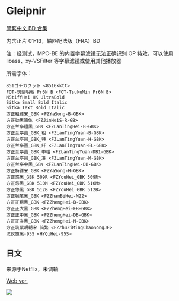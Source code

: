 # Gleipnir

[简繁中文 BD 合集](https://github.com/Nekomoekissaten-SUB/Nekomoekissaten-Storage/releases/download/subtitle_pkg/Gleipnir_BD_zho.7z)

内含正片 01-13，轴匹配法版（FRA）BD

注：经测试，MPC-BE 的内置字幕滤镜无法正确识别 OP 特效，可以使用 libass、xy-VSFilter 等字幕滤镜或使用其他播放器

所需字体：
```
851ゴチカクット <851Gkktt>
FOT-筑紫明朝 Pr6N B <FOT-TsukuMin Pr6N B>
MStiffHei HK UltraBold
Sitka Small Bold Italic
Sitka Text Bold Italic
方正粗雅宋_GBK <FZYaSong-B-GBK>
方正劲黑简体 <FZJinHeiS-R-GB>
方正兰亭粗黑_GBK <FZLanTingHei-B-GBK>
方正兰亭圆_GBK_粗 <FZLanTingYuan-B-GBK>
方正兰亭圆_GBK_特 <FZLanTingYuan-H-GBK>
方正兰亭圆_GBK_纤 <FZLanTingYuan-EL-GBK>
方正兰亭圆_GBK_中粗 <FZLanTingYuan-DB1-GBK>
方正兰亭圆_GBK_准 <FZLanTingYuan-M-GBK>
方正兰亭中黑_GBK <FZLanTingHei-DB-GBK>
方正特雅宋_GBK <FZYaSong-H-GBK>
方正悠黑_GBK 509R <FZYouHei_GBK 509R>
方正悠黑_GBK 510M <FZYouHei_GBK 510M>
方正悠黑_GBK 512B <FZYouHei_GBK 512B>
方正毡笔黑_GBK <FZZhanBiHei-M22>
方正正粗黑_GBK <FZZhengHei-B-GBK>
方正正大黑_GBK <FZZhengHei-EB-GBK>
方正正中黑_GBK <FZZhengHei-DB-GBK>
方正正准黑_GBK <FZZhengHei-M-GBK>
方正筑紫明朝宋 简繁 <FZZhuZiMingChaoSongJF>
汉仪旗黑-95S <HYQiHei-95S>
```

## 日文

来源于Netflix，未调轴

[Web ver.](https://github.com/Nekomoekissaten-SUB/Nekomoekissaten-Storage/releases/download/subtitle_jpn/Gleipnir_jpn_NFLX.7z)

![](https://nekomoe.pages.dev/images/2020-04/Gleipnir.png)
